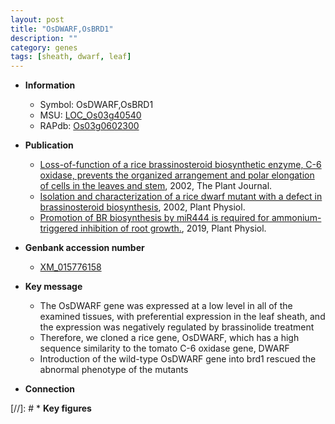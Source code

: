```yaml
---
layout: post
title: "OsDWARF,OsBRD1"
description: ""
category: genes
tags: [sheath, dwarf, leaf]
---
```


* **Information**  
    + Symbol: OsDWARF,OsBRD1  
    + MSU: [LOC_Os03g40540](http://rice.plantbiology.msu.edu/cgi-bin/ORF_infopage.cgi?orf=LOC_Os03g40540)  
    + RAPdb: [Os03g0602300](http://rapdb.dna.affrc.go.jp/viewer/gbrowse_details/irgsp1?name=Os03g0602300)  

* **Publication**  
    + [Loss-of-function of a rice brassinosteroid biosynthetic enzyme, C-6 oxidase, prevents the organized arrangement and polar elongation of cells in the leaves and stem](http://www.ncbi.nlm.nih.gov/pubmed?term=Loss-of-function+of+a+rice+brassinosteroid+biosynthetic+enzyme,+C-6+oxidase,+prevents+the+organized+arrangement+and+polar+elongation+of+cells+in+the+leaves+and+stem%5BTitle%5D), 2002, The Plant Journal.
    + [Isolation and characterization of a rice dwarf mutant with a defect in brassinosteroid biosynthesis](http://www.ncbi.nlm.nih.gov/pubmed?term=Isolation+and+characterization+of+a+rice+dwarf+mutant+with+a+defect+in+brassinosteroid+biosynthesis%5BTitle%5D), 2002, Plant Physiol.
    + [Promotion of BR biosynthesis by miR444 is required for ammonium-triggered inhibition of root growth.](http://www.ncbi.nlm.nih.gov/pubmed?term=Promotion+of+BR+biosynthesis+by+miR444+is+required+for+ammonium-triggered+inhibition+of+root+growth.%5BTitle%5D), 2019, Plant Physiol.

* **Genbank accession number**  
    + [XM_015776158](http://www.ncbi.nlm.nih.gov/nuccore/XM_015776158)

* **Key message**  
    + The OsDWARF gene was expressed at a low level in all of the examined tissues, with preferential expression in the leaf sheath, and the expression was negatively regulated by brassinolide treatment
    + Therefore, we cloned a rice gene, OsDWARF, which has a high sequence similarity to the tomato C-6 oxidase gene, DWARF
    + Introduction of the wild-type OsDWARF gene into brd1 rescued the abnormal phenotype of the mutants

* **Connection**  

[//]: # * **Key figures**  


